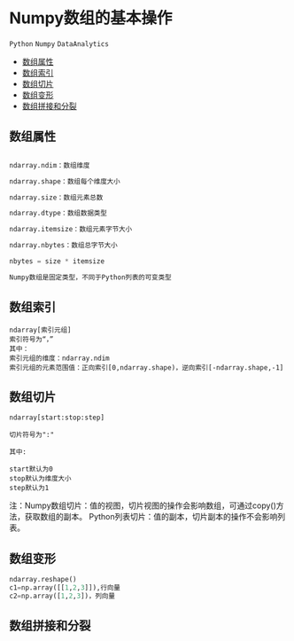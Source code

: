 # Numpy数组的基本操作

`Python` `Numpy` `DataAnalytics`

* [数组属性](#数组属性)
* [数组索引](#数组索引)
* [数组切片](#数组切片)
* [数组变形](#数组变形)
* [数组拼接和分裂](#数组拼接和分裂)

## 数组属性

``` python

ndarray.ndim：数组维度

ndarray.shape：数组每个维度大小

ndarray.size：数组元素总数

ndarray.dtype：数组数据类型

ndarray.itemsize：数组元素字节大小

ndarray.nbytes：数组总字节大小

nbytes = size * itemsize

Numpy数组是固定类型，不同于Python列表的可变类型

```

## 数组索引

```
ndarray[索引元组]
索引符号为“，”
其中：
索引元组的维度：ndarray.ndim
索引元组的元素范围值：正向索引[0,ndarray.shape)，逆向索引[-ndarray.shape,-1]

```


## 数组切片

```
ndarray[start:stop:step]

切片符号为":"

其中:

start默认为0
stop默认为维度大小
step默认为1

```

注：Numpy数组切片：值的视图，切片视图的操作会影响数组，可通过copy()方法，获取数组的副本。
   Python列表切片：值的副本，切片副本的操作不会影响列表。




## 数组变形


``` python
ndarray.reshape()
c1=np.array([[1,2,3]]),行向量
c2=np.array([1,2,3])，列向量

```
## 数组拼接和分裂

